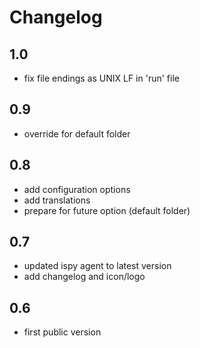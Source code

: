 # Changelog
## 1.0
- fix file endings as UNIX LF in 'run' file
## 0.9
- override for default folder
## 0.8
- add configuration options
- add translations
- prepare for future option (default folder)
## 0.7
- updated ispy agent to latest version
- add changelog and icon/logo
## 0.6
- first public version
